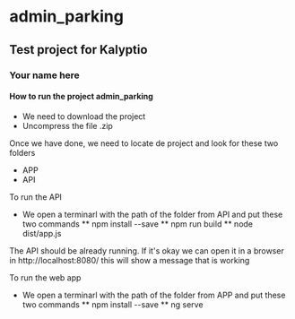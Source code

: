 # admin_parking

## Test project for Kalyptio
### Your name here

#### How to run the project admin_parking

* We need to download the project
* Uncompress the file .zip

Once we have done, we need to locate de project and look for these two folders
* APP
* API

To run the API
* We open a terminarl with the path of the folder from API and put these two commands
  ** npm install --save
  ** npm run build
  ** node dist/app.js
  
 The API should be already running. If it's okay we can open it in a browser in http://localhost:8080/ this will show a message that is working
 
To run the web app
* We open a terminarl with the path of the folder from APP and put these two commands
  ** npm install --save
  ** ng serve
